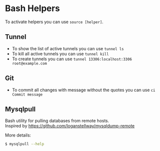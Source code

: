 # Bash Helpers

To activate helpers you can use `source [helper]`.

## Tunnel

* To show the list of active tunnels you can use `tunnel ls`
* To kill all active tunnels you can use `tunnel kill`
* To create tunnels you can use `tunnel 13306:localhost:3306 root@example.com`

## Git

* To commit all changes with message without the quotes you can use `ci Commit message`

## Mysqlpull

Bash utility for pulling databases from remote hosts.  
Inspired by https://github.com/loganstellway/mysqldump-remote

More details:
```bash
$ mysqlpull --help
```